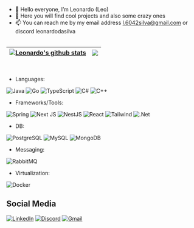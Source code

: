 - 👋 Hello everyone, I’m Leonardo (Leo) 
- 💞️ Here you will find cool projects and also some crazy ones 
- 📫 You can reach me by my email address l.6042silva@gmail.com or discord leonardodasilva
<br> <br>


| <a href="https://github.com/oproprioleonardo"><img align="center" src="https://github-profile-summary-cards.vercel.app/api/cards/profile-details?username=oproprioleonardo&theme=tokyonight" alt="Leonardo's github stats" /></a> | <a href="https://github.com/oproprioleonardo"><img align="center" src="https://github-readme-stats.vercel.app/api/top-langs/?username=oproprioleonardo&layout=compact&theme=tokyonight&hide_border=true" /></a> |
| ------------- | ------------- |

<br>

- Languages:

![Java](https://img.shields.io/badge/java-%23ED8B00.svg?style=for-the-badge&logo=openjdk&logoColor=white)
![Go](https://img.shields.io/badge/go-%2300ADD8.svg?style=for-the-badge&logo=go&logoColor=white)
![TypeScript](https://img.shields.io/badge/typescript-%23007ACC.svg?style=for-the-badge&logo=typescript&logoColor=white)
![C#](https://img.shields.io/badge/C%23-239120?style=for-the-badge&logo=c-sharp&logoColor=white)
![C++](https://img.shields.io/badge/c++-%2300599C.svg?style=for-the-badge&logo=c%2B%2B&logoColor=white)


- Frameworks/Tools:

![Spring](https://img.shields.io/badge/Spring-6DB33F?style=for-the-badge&logo=spring&logoColor=white)
![Next JS](https://img.shields.io/badge/Next-black?style=for-the-badge&logo=next.js&logoColor=white)
![NestJS](https://img.shields.io/badge/nestjs-%23E0234E.svg?style=for-the-badge&logo=nestjs&logoColor=white)
![React](https://img.shields.io/badge/React-20232A?style=for-the-badge&logo=react&logoColor=61DAFB)
![Tailwind](https://img.shields.io/badge/tailwindcss-%2338B2AC.svg?style=for-the-badge&logo=tailwind-css&logoColor=white)
![.Net](https://img.shields.io/badge/.NET-5C2D91?style=for-the-badge&logo=.net&logoColor=white)

- DB:

![PostgreSQL](https://img.shields.io/badge/PostgreSQL-000?style=for-the-badge&logo=postgresql)
![MySQL](https://img.shields.io/badge/MySQL-00000F?style=for-the-badge&logo=mysql&logoColor=white)
![MongoDB](https://img.shields.io/badge/MongoDB-%234ea94b.svg?style=for-the-badge&logo=mongodb&logoColor=white)

- Messaging:

![RabbitMQ](https://img.shields.io/badge/Rabbitmq-FF6600?style=for-the-badge&logo=rabbitmq&logoColor=white)

- Virtualization:

![Docker](https://img.shields.io/badge/docker-%230db7ed.svg?style=for-the-badge&logo=docker&logoColor=white)

## Social Media

[![LinkedIn](https://img.shields.io/badge/LinkedIn-0077B5?style=for-the-badge&logo=linkedin&logoColor=white)](https://www.linkedin.com/in/oleonardosilva/)
[![Discord](https://img.shields.io/badge/Discord-7289DA?style=for-the-badge&logo=discord&logoColor=white)](https://discord.com/channels/@leonardodasilva/)
[![Gmail](https://img.shields.io/badge/Gmail-333333?style=for-the-badge&logo=gmail&logoColor=red)](mailto:l.6042silva@gmail.com)
